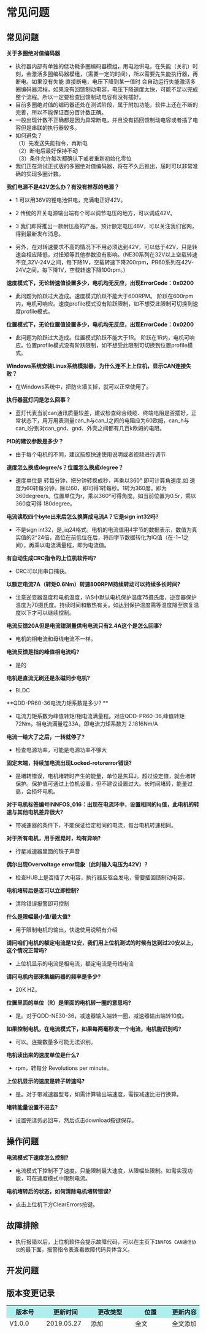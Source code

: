 常见问题
========

## 常见问题

**关于多圈绝对值编码器**

*  执行器内部有单独的低功耗多圈编码器模组，用电池供电，在失能（关机）时刻，会激活多圈编码器模组，（需要一定的时间），所以需要先失能执行器，再断电。如果没有失能 直接断电，电压下降到某一值时 会自动运行失能激活多圈编码器流程，如果没有回馈制动电容，电压下降速度太快，可能不足以完成整个流程。所以一定要检查回馈制动电容有没有插好。<br>
*  目前多圈绝对值的编码器还处在测试阶段，属于附加功能，软件上还在不断的完善，所以不能保证百分百计数正确。
*  一般出现计数不正确都是因为异常断电，并且没有插回馈制动电容或者插了电容但是串联的执行器较多。
*  如何避免？<br>
  （1）先发送失能指令，再断电<br>
  （2）断电后最好保持不动<br>
  （3）条件允许每次都确认下或者重新初始化零位
*  我们正在测试正式版的多圈绝对值编码器，将在不久后推出，届时可以非常准确的实现多圈计数。

**我们电源不是42V怎么办？有没有推荐的电源？**

*  1 可以用36V的锂电池供电，充满电正好42V。

*  2 传统的开关电源输出端有个可以调节电压的地方，可以调成42V。

*  3 我们即将推出一款耐压高的产品，预计额定电压48V，可以关注我们官网，得到最新发布消息。

*  另外，在对转速要求不高的情况下不用必须达到42V，可以低于42V，只是转速会相应降低，对扭矩等其他参数没有影响。(NE30系列在32V以上空载转速不变,32V-24V之间，每下降1V，空载转速下降200rpm，PR60系列在42V-24V之间，每下降1V，空载转速下降100rpm。)

**速度模式下，无论转速值设置多少，电机均无反应，出现ErrorCode：0x0200**

*   此问题为阶跃过大造成。速度模式阶跃不能大于600RPM。 阶跃在600rpm内，电机可响应。速度profile模式没有阶跃限制，如不想受此限制可切换到速度profile模式。

**位置模式下，无论位置值设置多少，电机均无反应，出现ErrorCode：0x0200**

*   此问题为阶跃过大造成。位置模式阶跃不能大于1R。 阶跃在1R内，电机可响应。位置profile模式没有阶跃限制，如不想受此限制可切换到位置profile模式。

**Windows系统安装Linux系统模拟器，为什么连不上上位机，显示CAN连接失败？**

*  在Windows系统中，把防火墙关掉，就可以正常使用了。

**执行器蓝灯闪是怎么回事？**

*  蓝灯代表当前can通讯质量较差，建议检查综合线缆、终端电阻是否插好，正常状态下，用万用表测量can_h与can_l之间的电阻应为60欧姆，can_h与can_l分别对can_gnd、gnd、外壳之间都有几百k欧姆的电阻。

**PID的建议参数是多少？</br>**

*   由于每个电机的不同，建议按照快速使用说明或者视频进行调节</br>

**速度怎么换成degree/s？位置怎么换成degree？**

*   速度单位是 转每分钟，把分钟转换成秒，再乘以360° 即可计算角速度.如 速度为60转每分钟，除以60，即可得1转每秒。1转为360度。即为360degree/s。位置单位为r，乘以360°可得角度。如当前位置为0.5r，乘以360度可得 180degree。</br>

**电流读取四个byte出来后怎么换算成电流A？它是sign int32吗?**

*   不是sign int32，是_iq24格式。电机的电流值用4字节的数据表示，数值为真实值的2^24倍，高位在前低位在后，将四字节数据转化为IQ值（在-1~1之间），再乘以电流满量程，即为电流值。</br>

**有自动生成CRC指令的上位机软件吗?**

*   CRC可以用串口捕获。</br>

**以额定电流7A（转矩0.6Nm）转速800RPM持续转动可以持续多长时间?**

*   注意逆变器温度和电机温度，IAS中默认电机保护温度75摄氏度，逆变器保护温度为70摄氏度。持续时间和散热有关。如达到保护温度需等温度降至恢复温度以下才可以继续控制。</br>

**电流反馈20A但是电流钳测量供电电流只有2.4A这个是怎么回事?**

*   电机的相电流和母线电流不一样。</br>

**电流反馈是指的峰值相电流吗?**

*   是的</br>

**电机是直流无刷还是永磁同步电机?**

*   BLDC</br>

**QDD-PR60-36电流力矩系数是多少? **

*   电流力矩系数为峰值转矩/相电流满量程。对应QDD-PR60-36,峰值转矩72Nm，相电流满量程33A，即电流力矩系数为 2.1816Nm/A</br>

**电流一给大了之后，一转就停了?**

*   检查电源功率，可能是电源功率不够大</br>

**固定末端，持续加电流出现Locked-rotorerror错误?**

*   是堵转错误，电机堵转时产生的能量，单位是焦耳J。超过设定值，就会堵转保护。保护值可通过上位机设置，但不建议设置过大。长时间堵转，能量过高，会损坏电机。</br>

**对于电机标签编号INNFOS_016：出现在电流环中，设置相同的Iq值，此电机的转速与其他电机差异很大?**

*   带减速器的条件下，不能保证给定相同的电流，每台电机转速相同。</br>

**对于所有电机，用手摇晃时，均有异响?**

*   行星减速器里面的珠子声音</br>

**偶尔出现Overvoltage error现象（此时输入电压为42V）?**

*   检查HUB上是否插了大电容，执行器反驱会发电，需要插回馈制动电容。</br>

**电机堵转后是否可以立即控制?**

*   清除错误报警即可控制</br>

**什么是限幅最小值/最大值?**

*   用于限制电机的输出，快速使用说明有介绍</br>

**请问咱们电机的额定电流是12安，我们用上位机测试的时候有达到过20安以上，这个情况正常吗?**

*   上位机显示的电流是相电流，额定电流是母线电流</br>

**请问电机内部采集编码器的频率是多少?**

*   20K HZ。

**位置里面的单位（R）是里面的电机转一圈的意思吗?**

*   是。对于QDD-NE30-36，减速器输入端转一圈，减速器输出端转10度。</br>

**如果控制电机，在电流模式下，如果每两毫秒发一个电流，电机能识别吗?**

*   可以。连接数量多可能无法识别。</br>

**电机读出来的速度单位是什么?**

*   rpm，转每分 Revolutions per minute。</br>

**上位机显示的速度是转子转速吗?**

*   是。对于带减速器型号，如需计算输出端速度，需按减速比进行换算。</br>

**堵转能量设置不进去?**

*   设置完请务必回车，然后点击download按键保存。</br>

## 操作问题

**电流模式下速度怎么控制?**

*   电流模式下控制不了速度，只能限制最大速度，从限幅处限制。如需实现功能，可在速度模式中限制电流。

**电机堵转后的状态，如何清除电机堵转错误?**

*   点击上位机下方ClearErrors按键。

## 故障排除

*   执行报错以后，上位机软件会提示故障代码，可以在主页下`INNFOS CAN通信协议`的最下面，报警指令表查看故障代码具体含义。

## 开发问题



## 版本变更记录

<table style="width:600px"><thead><tr style="background:PaleTurquoise"><th style="width:80px">版本号</th><th style="width:100px">更新时间</th><th style="width:100px">更改类型</th><th style="width:80px">位置</th><th>更新内容</th></tr><tr><td>V1.0.0</td><td>2019.05.27</td><td>添加</td><td>全文</td><td>全文添加</td></tbody></table>

